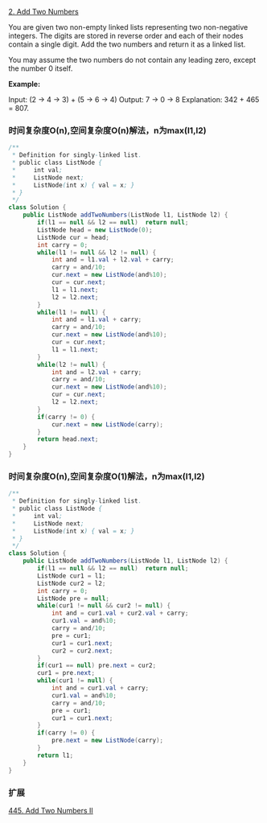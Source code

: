
[2. Add Two Numbers](https://leetcode.com/problems/add-two-numbers/)

You are given two non-empty linked lists representing two non-negative integers. The digits are stored in reverse order and each of their nodes contain a single digit. Add the two numbers and return it as a linked list.

You may assume the two numbers do not contain any leading zero, except the number 0 itself.

**Example:**

Input: (2 -> 4 -> 3) + (5 -> 6 -> 4)
Output: 7 -> 0 -> 8
Explanation: 342 + 465 = 807.

### 时间复杂度O(n),空间复杂度O(n)解法，n为max(l1,l2)
```java
/**
 * Definition for singly-linked list.
 * public class ListNode {
 *     int val;
 *     ListNode next;
 *     ListNode(int x) { val = x; }
 * }
 */
class Solution {
    public ListNode addTwoNumbers(ListNode l1, ListNode l2) {
        if(l1 == null && l2 == null)  return null;
        ListNode head = new ListNode(0);
        ListNode cur = head;
        int carry = 0;
        while(l1 != null && l2 != null) {
            int and = l1.val + l2.val + carry;
            carry = and/10;
            cur.next = new ListNode(and%10);
            cur = cur.next;
            l1 = l1.next;
            l2 = l2.next;
        }
        while(l1 != null) {
            int and = l1.val + carry;
            carry = and/10;
            cur.next = new ListNode(and%10);
            cur = cur.next;
            l1 = l1.next;
        }
        while(l2 != null) {
            int and = l2.val + carry;
            carry = and/10;
            cur.next = new ListNode(and%10);
            cur = cur.next;
            l2 = l2.next;
        }
        if(carry != 0) {
            cur.next = new ListNode(carry);
        }
        return head.next;
    }
}
```

### 时间复杂度O(n),空间复杂度O(1)解法，n为max(l1,l2)
```java
/**
 * Definition for singly-linked list.
 * public class ListNode {
 *     int val;
 *     ListNode next;
 *     ListNode(int x) { val = x; }
 * }
 */
class Solution {
    public ListNode addTwoNumbers(ListNode l1, ListNode l2) {
        if(l1 == null && l2 == null)  return null;
        ListNode cur1 = l1;
        ListNode cur2 = l2;
        int carry = 0;
        ListNode pre = null;
        while(cur1 != null && cur2 != null) {
            int and = cur1.val + cur2.val + carry;
            cur1.val = and%10;
            carry = and/10;
            pre = cur1;
            cur1 = cur1.next;
            cur2 = cur2.next;
        }
        if(cur1 == null) pre.next = cur2;
        cur1 = pre.next;
        while(cur1 != null) {
            int and = cur1.val + carry;
            cur1.val = and%10;
            carry = and/10;
            pre = cur1;
            cur1 = cur1.next;
        }
        if(carry != 0) {
            pre.next = new ListNode(carry);
        }
        return l1;
    }
}
```

### 扩展
[445. Add Two Numbers II](https://leetcode.com/problems/add-two-numbers-ii/)
